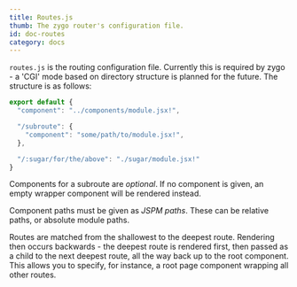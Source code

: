 ```yaml
---
title: Routes.js
thumb: The zygo router's configuration file.
id: doc-routes
category: docs
---
```


`routes.js` is the routing configuration file. Currently this is required by zygo - a 'CGI' mode based on directory structure is planned for the future. The structure is as follows:

```javascript
export default {
  "component": "../components/module.jsx!",

  "/subroute": {
    "component": "some/path/to/module.jsx!",
  },

  "/:sugar/for/the/above": "./sugar/module.jsx!"
}
```

Components for a subroute are _optional_. If no component is given, an empty wrapper component will be rendered instead.

Component paths must be given as _JSPM paths_. These can be relative paths, or absolute module paths.

Routes are matched from the shallowest to the deepest route. Rendering then occurs backwards - the deepest route is rendered first, then passed as a child to the next deepest route, all the way back up to the root component. This allows you to specify, for instance, a root page component wrapping all other routes.
